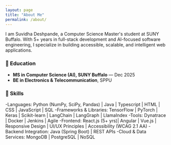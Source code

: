 ```yaml
---
layout: page
title: "About Me"
permalink: /about/
---
```


I am Suvidha Deshpande, a Computer Science Master's student at SUNY Buffalo. With 5+ years in full-stack development and AI-focused software engineering, I specialize in building accessible, scalable, and intelligent web applications.

### 📘 Education
- **MS in Computer Science (AI), SUNY Buffalo** — Dec 2025
- **BE in Electronics & Telecommunication**, SPPU

### 🧰 Skills
-Languages: Python (NumPy, SciPy, Pandas) | Java | Typescript | HTML | CSS | JavaScript | SQL
-Frameworks & Libraries: TensorFlow | PyTorch | Keras | Scikit-learn | LangChain | LangGraph | LlamaIndex
-Tools: Dynatrace | Docker | Jenkins | Agile 
-Frontend: React.js (5+ yrs)| Angular | Vue.js | Responsive Design | UI/UX Principles | Accessibility (WCAG 2.1 AA)
-Backend Integration: Java (Spring Boot) | REST APIs 
-Cloud & Data Services: MongoDB | PostgreSQL | NoSQL